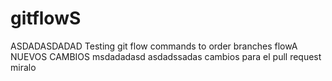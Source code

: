 gitflowS
=======
ASDADASDADAD
Testing git flow commands to order branches flowA
NUEVOS CAMBIOS
msdadadasd 
asdadssadas cambios para el pull request miralo

